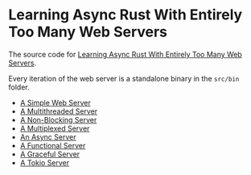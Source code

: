 #  Learning Async Rust With Entirely Too Many Web Servers 

The source code for [Learning Async Rust With Entirely Too Many Web Servers](https://ibraheem.ca/posts/learning-async-rust-with-too-many-web-servers/).

Every iteration of the web server is a standalone binary in the `src/bin` folder.

- [A Simple Web Server](https://github.com/ibraheemdev/too-many-web-servers/blob/master/src/bin/simple.rs)
- [A Multithreaded Server](https://github.com/ibraheemdev/too-many-web-servers/blob/master/src/bin/multithreaded.rs)
- [A Non-Blocking Server](https://github.com/ibraheemdev/too-many-web-servers/blob/master/src/bin/non_blocking.rs)
- [A Multiplexed Server](https://github.com/ibraheemdev/too-many-web-servers/blob/master/src/bin/multiplexed.rs)
- [An Async Server](https://github.com/ibraheemdev/too-many-web-servers/blob/master/src/bin/asynchronous.rs)
- [A Functional Server](https://github.com/ibraheemdev/too-many-web-servers/blob/master/src/bin/functional.rs)
- [A Graceful Server](https://github.com/ibraheemdev/too-many-web-servers/blob/master/src/bin/graceful.rs)
- [A Tokio Server](https://github.com/ibraheemdev/too-many-web-servers/blob/master/src/bin/tokio.rs)
